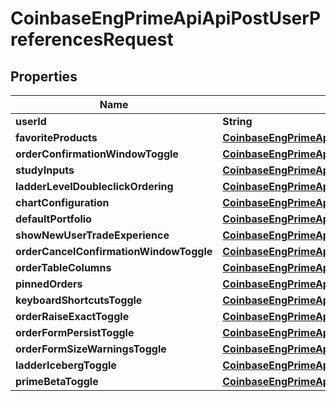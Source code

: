 
# CoinbaseEngPrimeApiApiPostUserPreferencesRequest

## Properties
Name | Type | Description | Notes
------------ | ------------- | ------------- | -------------
**userId** | **String** |  | 
**favoriteProducts** | [**CoinbaseEngPrimeApiApiFavoriteProductsUpdate**](CoinbaseEngPrimeApiApiFavoriteProductsUpdate.md) |  |  [optional]
**orderConfirmationWindowToggle** | [**CoinbaseEngPrimeApiApiOrderConfirmationWindowToggleUpdate**](CoinbaseEngPrimeApiApiOrderConfirmationWindowToggleUpdate.md) |  |  [optional]
**studyInputs** | [**CoinbaseEngPrimeApiApiStudyInputs**](CoinbaseEngPrimeApiApiStudyInputs.md) |  |  [optional]
**ladderLevelDoubleclickOrdering** | [**CoinbaseEngPrimeApiApiLadderLevelDoubleclickOrderingUpdate**](CoinbaseEngPrimeApiApiLadderLevelDoubleclickOrderingUpdate.md) |  |  [optional]
**chartConfiguration** | [**CoinbaseEngPrimeApiApiChartConfiguration**](CoinbaseEngPrimeApiApiChartConfiguration.md) |  |  [optional]
**defaultPortfolio** | [**CoinbaseEngPrimeApiApiDefaultPortfolioUpdate**](CoinbaseEngPrimeApiApiDefaultPortfolioUpdate.md) |  |  [optional]
**showNewUserTradeExperience** | [**CoinbaseEngPrimeApiApiShowNewUserTradeExperienceUpdate**](CoinbaseEngPrimeApiApiShowNewUserTradeExperienceUpdate.md) |  |  [optional]
**orderCancelConfirmationWindowToggle** | [**CoinbaseEngPrimeApiApiOrderCancelConfirmationWindowToggleUpdate**](CoinbaseEngPrimeApiApiOrderCancelConfirmationWindowToggleUpdate.md) |  |  [optional]
**orderTableColumns** | [**CoinbaseEngPrimeApiApiOrderTableColumnUpdate**](CoinbaseEngPrimeApiApiOrderTableColumnUpdate.md) |  |  [optional]
**pinnedOrders** | [**CoinbaseEngPrimeApiApiPinnedOrdersUpdate**](CoinbaseEngPrimeApiApiPinnedOrdersUpdate.md) |  |  [optional]
**keyboardShortcutsToggle** | [**CoinbaseEngPrimeApiApiKeyboardShortcutsToggleUpdate**](CoinbaseEngPrimeApiApiKeyboardShortcutsToggleUpdate.md) |  |  [optional]
**orderRaiseExactToggle** | [**CoinbaseEngPrimeApiApiOrderRaiseExactToggleUpdate**](CoinbaseEngPrimeApiApiOrderRaiseExactToggleUpdate.md) |  |  [optional]
**orderFormPersistToggle** | [**CoinbaseEngPrimeApiApiOrderFormPersistToggleUpdate**](CoinbaseEngPrimeApiApiOrderFormPersistToggleUpdate.md) |  |  [optional]
**orderFormSizeWarningsToggle** | [**CoinbaseEngPrimeApiApiOrderFormSizeWarningsToggleUpdate**](CoinbaseEngPrimeApiApiOrderFormSizeWarningsToggleUpdate.md) |  |  [optional]
**ladderIcebergToggle** | [**CoinbaseEngPrimeApiApiLadderIcebergToggleUpdate**](CoinbaseEngPrimeApiApiLadderIcebergToggleUpdate.md) |  |  [optional]
**primeBetaToggle** | [**CoinbaseEngPrimeApiApiPrimeBetaToggleUpdate**](CoinbaseEngPrimeApiApiPrimeBetaToggleUpdate.md) |  |  [optional]



